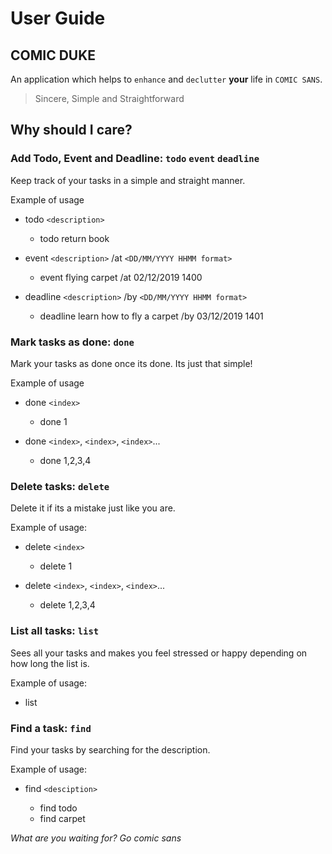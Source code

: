 # User Guide

## COMIC DUKE
An application which helps to `enhance` and `declutter` **your** life in `COMIC SANS`. 

> Sincere, Simple and Straightforward

## Why should I care?

### Add Todo, Event and Deadline: `todo` `event` `deadline`
Keep track of your tasks in a simple and straight manner.

Example of usage
* todo `<description>`
    * todo return book
    
* event `<description>` /at `<DD/MM/YYYY HHMM format>` 
    * event flying carpet /at 02/12/2019 1400
    
* deadline `<description>` /by `<DD/MM/YYYY HHMM format>`
    * deadline learn how to fly a carpet /by 03/12/2019 1401


### Mark tasks as done: `done`
Mark your tasks as done once its done. Its just that simple!

Example of usage
* done `<index>`
    * done 1
    
* done `<index>`, `<index>`, `<index>`...
    * done 1,2,3,4


### Delete tasks: `delete`
Delete it if its a mistake just like you are.

Example of usage: 
* delete `<index>`
    * delete 1
    
* delete `<index>`, `<index>`, `<index>`...
    * delete 1,2,3,4

### List all tasks: `list`
Sees all your tasks and makes you feel stressed or happy depending on how long the list is.

Example of usage: 
* list

### Find a task: `find`
Find your tasks by searching for the description.

Example of usage: 
* find `<desciption>`

    * find todo
    * find carpet


*What are you waiting for? Go comic sans*
